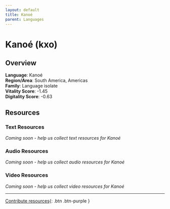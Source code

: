 ```yaml
---
layout: default
title: Kanoé
parent: Languages
---
```


# Kanoé (kxo)

## Overview

**Language**: Kanoé  
**Region/Area**: South America, Americas  
**Family**: Language isolate  
**Vitality Score**: -1.45  
**Digitality Score**: -0.63  

## Resources

### Text Resources
*Coming soon - help us collect text resources for Kanoé*

### Audio Resources
*Coming soon - help us collect audio resources for Kanoé*

### Video Resources
*Coming soon - help us collect video resources for Kanoé*

---

[Contribute resources](https://fairtrain.github.io/){: .btn .btn-purple }
